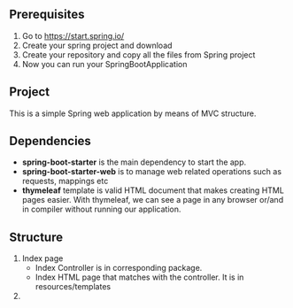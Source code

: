 ## Prerequisites
1. Go to https://start.spring.io/
2. Create your spring project and download
3. Create your repository and copy all the files from Spring project
4. Now you can run your SpringBootApplication

## Project
This is a simple Spring web application by means of MVC structure.

## Dependencies
+ **spring-boot-starter** is the main dependency to start the app.
+ **spring-boot-starter-web** is to manage web related operations such as requests, mappings etc
+ **thymeleaf** template is valid HTML document that makes creating HTML pages easier. With thymeleaf, we can see a page in any browser or/and in compiler without running our application.

## Structure
1. Index page
    + Index Controller is in corresponding package.
    + Index HTML page that matches with the controller. It is in resources/templates
2. 